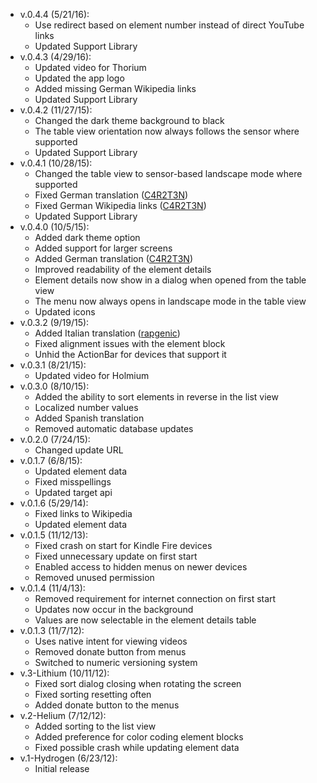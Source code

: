 ﻿- v.0.4.4 (5/21/16):
   * Use redirect based on element number instead of direct YouTube links
   * Updated Support Library
- v.0.4.3 (4/29/16):
   * Updated video for Thorium
   * Updated the app logo
   * Added missing German Wikipedia links
   * Updated Support Library
- v.0.4.2 (11/27/15):
   * Changed the dark theme background to black
   * The table view orientation now always follows the sensor where supported
   * Updated Support Library
- v.0.4.1 (10/28/15):
   * Changed the table view to sensor-based landscape mode where supported
   * Fixed German translation ([C4R2T3N](https://github.com/C4R2T3N))
   * Fixed German Wikipedia links ([C4R2T3N](https://github.com/C4R2T3N))
   * Updated Support Library
- v.0.4.0 (10/5/15):
   * Added dark theme option
   * Added support for larger screens
   * Added German translation ([C4R2T3N](https://github.com/C4R2T3N))
   * Improved readability of the element details
   * Element details now show in a dialog when opened from the table view
   * The menu now always opens in landscape mode in the table view
   * Updated icons
- v.0.3.2 (9/19/15):
   * Added Italian translation ([rapgenic](https://github.com/rapgenic))
   * Fixed alignment issues with the element block
   * Unhid the ActionBar for devices that support it
- v.0.3.1 (8/21/15):
   * Updated video for Holmium
- v.0.3.0 (8/10/15):
   * Added the ability to sort elements in reverse in the list view
   * Localized number values
   * Added Spanish translation
   * Removed automatic database updates
- v.0.2.0 (7/24/15):
   * Changed update URL
- v.0.1.7 (6/8/15):
   * Updated element data
   * Fixed misspellings
   * Updated target api
- v.0.1.6 (5/29/14):
   * Fixed links to Wikipedia
   * Updated element data
- v.0.1.5 (11/12/13):
   * Fixed crash on start for Kindle Fire devices
   * Fixed unnecessary update on first start
   * Enabled access to hidden menus on newer devices
   * Removed unused permission
- v.0.1.4 (11/4/13):
   * Removed requirement for internet connection on first start
   * Updates now occur in the background
   * Values are now selectable in the element details table
- v.0.1.3 (11/7/12):
   * Uses native intent for viewing videos
   * Removed donate button from menus
   * Switched to numeric versioning system
- v.3-Lithium (10/11/12):
   * Fixed sort dialog closing when rotating the screen
   * Fixed sorting resetting often
   * Added donate button to the menus
- v.2-Helium (7/12/12):
   * Added sorting to the list view
   * Added preference for color coding element blocks
   * Fixed possible crash while updating element data
- v.1-Hydrogen (6/23/12):
   * Initial release